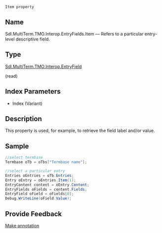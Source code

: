 

# 
    Item property



## Name

Sdl.MultiTerm.TMO.Interop.EntryFields.Item —          Refers to a particular entry-level descriptive field.



## Type

[Sdl.MultiTerm.TMO.Interop.EntryField](Sdl.MultiTerm.TMO.Interop.EntryField.html)

(read)



## Index Parameters

* Index (Variant)




## Description



This property is used, for example, to retrieve the field label and/or value.



## Sample


```cs
//select termbase
Termbase oTb = oTbs["Termbase name"];

//select a particular entry
Entries oEntries = oTb.Entries;
Entry oEntry = oEntries.Item(1);
EntryContent content = oEntry.Content;
EntryFields oFields = content.Fields;
EntryField oField = oFields[0];
Debug.WriteLine(oField.Value);
```



## Provide Feedback

[Make annotation](mailto:sdk-feedback@sdl.com&amp;subject=Reference%20for%20Sdl.MultiTerm.TMO.Interop.EntryFields.Item)

